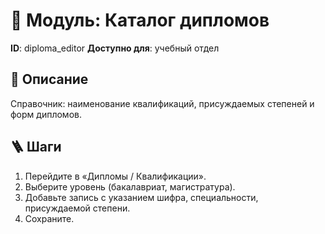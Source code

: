 # 📘 Модуль: Каталог дипломов
**ID**: diploma_editor
**Доступно для**: учебный отдел

## 📝 Описание
Справочник: наименование квалификаций, присуждаемых степеней и форм дипломов.

## 🪜 Шаги
1. Перейдите в «Дипломы / Квалификации».
2. Выберите уровень (бакалавриат, магистратура).
3. Добавьте запись с указанием шифра, специальности, присуждаемой степени.
4. Сохраните.
